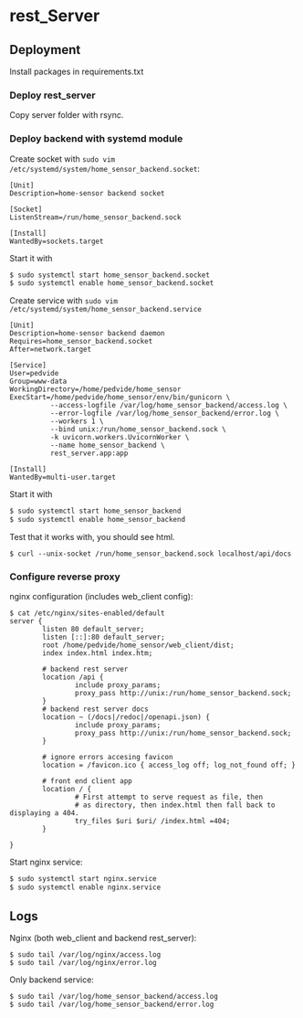 # rest_Server

## Deployment

Install packages in requirements.txt

### Deploy rest_server

Copy server folder with rsync.

### Deploy backend with systemd module

Create socket with `sudo vim /etc/systemd/system/home_sensor_backend.socket`:

```
[Unit]
Description=home-sensor backend socket

[Socket]
ListenStream=/run/home_sensor_backend.sock

[Install]
WantedBy=sockets.target
```

Start it with

```bash
$ sudo systemctl start home_sensor_backend.socket
$ sudo systemctl enable home_sensor_backend.socket
```

Create service with `sudo vim /etc/systemd/system/home_sensor_backend.service`

```
[Unit]
Description=home-sensor backend daemon
Requires=home_sensor_backend.socket
After=network.target

[Service]
User=pedvide
Group=www-data
WorkingDirectory=/home/pedvide/home_sensor
ExecStart=/home/pedvide/home_sensor/env/bin/gunicorn \
          --access-logfile /var/log/home_sensor_backend/access.log \
          --error-logfile /var/log/home_sensor_backend/error.log \
          --workers 1 \
          --bind unix:/run/home_sensor_backend.sock \
          -k uvicorn.workers.UvicornWorker \
          --name home_sensor_backend \
          rest_server.app:app

[Install]
WantedBy=multi-user.target
```

Start it with

```bash
$ sudo systemctl start home_sensor_backend
$ sudo systemctl enable home_sensor_backend
```

Test that it works with, you should see html.

```
$ curl --unix-socket /run/home_sensor_backend.sock localhost/api/docs
```

### Configure reverse proxy

nginx configuration (includes web_client config):

```
$ cat /etc/nginx/sites-enabled/default
server {
        listen 80 default_server;
        listen [::]:80 default_server;
        root /home/pedvide/home_sensor/web_client/dist;
        index index.html index.htm;

        # backend rest server
        location /api {
                include proxy_params;
                proxy_pass http://unix:/run/home_sensor_backend.sock;
        }
        # backend rest server docs
        location ~ (/docs|/redoc|/openapi.json) {
                include proxy_params;
                proxy_pass http://unix:/run/home_sensor_backend.sock;
        }

        # ignore errors accesing favicon
        location = /favicon.ico { access_log off; log_not_found off; }

        # front end client app
        location / {
                # First attempt to serve request as file, then
                # as directory, then index.html then fall back to displaying a 404.
                try_files $uri $uri/ /index.html =404;
        }

}
```

Start nginx service:

```bash
$ sudo systemctl start nginx.service
$ sudo systemctl enable nginx.service
```

## Logs

Nginx (both web_client and backend rest_server):

```
$ sudo tail /var/log/nginx/access.log
$ sudo tail /var/log/nginx/error.log
```

Only backend service:

```
$ sudo tail /var/log/home_sensor_backend/access.log
$ sudo tail /var/log/home_sensor_backend/error.log
```
